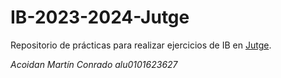 # IB-2023-2024-Jutge
Repositorio de prácticas para realizar ejercicios de IB en [Jutge](jutge.org).

_*Acoidan Martín Conrado*_
_*alu0101623627*_
